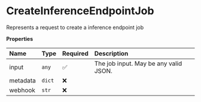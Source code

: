 # CreateInferenceEndpointJob

Represents a request to create a inference endpoint job

**Properties**

| Name     | Type   | Required | Description                           |
| :------- | :----- | :------- | :------------------------------------ |
| input    | `any`  | ✅       | The job input. May be any valid JSON. |
| metadata | `dict` | ❌       |                                       |
| webhook  | `str`  | ❌       |                                       |
